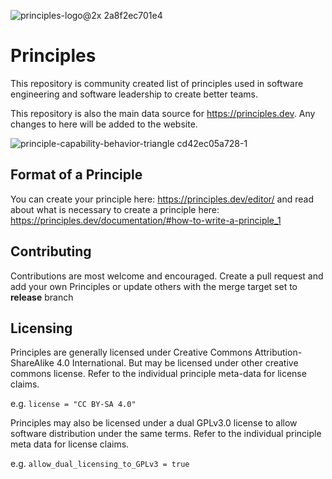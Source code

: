 ![principles-logo@2x 2a8f2ec701e4](https://user-images.githubusercontent.com/610638/124029515-2370be80-d9ed-11eb-97e4-d20e54b51423.png) 
# Principles 

This repository is community created list of principles used in software engineering and software leadership to create better teams.

This repository is also the main data source for https://principles.dev. Any changes to here will be added to the website.

![principle-capability-behavior-triangle cd42ec05a728-1](https://user-images.githubusercontent.com/610638/124030633-4a7bc000-d9ee-11eb-86e9-cff2431bfb5f.jpg)



## Format of a Principle

You can create your principle here: https://principles.dev/editor/ and read about what is necessary to create a principle here: https://principles.dev/documentation/#how-to-write-a-principle_1


## Contributing

Contributions are most welcome and encouraged. Create a pull request and add your own Principles or update others with the merge target set to **release** branch

## Licensing


Principles are generally licensed under Creative Commons Attribution-ShareAlike 4.0 International. But may be licensed under other creative commons license. Refer to the individual principle meta-data for license claims.

e.g. ```license = "CC BY-SA 4.0"```

Principles may also be licensed under a dual GPLv3.0 license to allow software distribution under the same terms. Refer to the individual principle meta data for license claims.

e.g. ```allow_dual_licensing_to_GPLv3 = true```
